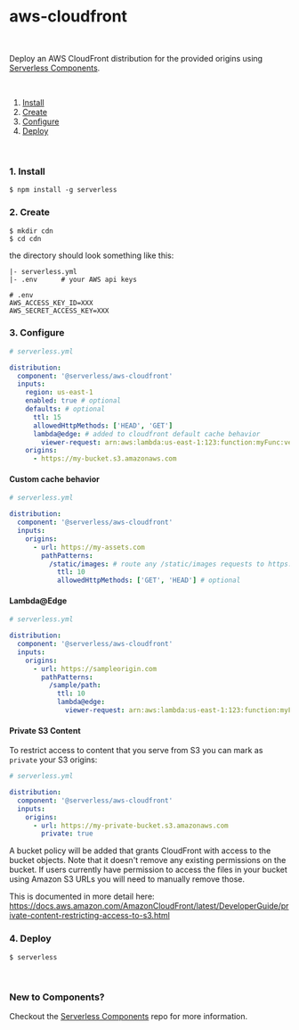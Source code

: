 # aws-cloudfront

&nbsp;

Deploy an AWS CloudFront distribution for the provided origins using [Serverless Components](https://github.com/serverless/components).

&nbsp;

1. [Install](#1-install)
2. [Create](#2-create)
3. [Configure](#3-configure)
4. [Deploy](#4-deploy)

&nbsp;

### 1. Install

```console
$ npm install -g serverless
```

### 2. Create

```console
$ mkdir cdn
$ cd cdn
```

the directory should look something like this:

```
|- serverless.yml
|- .env      # your AWS api keys

```

```
# .env
AWS_ACCESS_KEY_ID=XXX
AWS_SECRET_ACCESS_KEY=XXX
```

### 3. Configure

```yml
# serverless.yml

distribution:
  component: '@serverless/aws-cloudfront'
  inputs:
    region: us-east-1
    enabled: true # optional
    defaults: # optional
      ttl: 15
      allowedHttpMethods: ['HEAD', 'GET']
      lambda@edge: # added to cloudfront default cache behavior
        viewer-request: arn:aws:lambda:us-east-1:123:function:myFunc:version
    origins:
      - https://my-bucket.s3.amazonaws.com
```

#### Custom cache behavior

```yml
# serverless.yml

distribution:
  component: '@serverless/aws-cloudfront'
  inputs:
    origins:
      - url: https://my-assets.com
        pathPatterns:
          /static/images: # route any /static/images requests to https://my-assets.com
            ttl: 10
            allowedHttpMethods: ['GET', 'HEAD'] # optional
```

#### Lambda@Edge

```yml
# serverless.yml

distribution:
  component: '@serverless/aws-cloudfront'
  inputs:
    origins:
      - url: https://sampleorigin.com
        pathPatterns:
          /sample/path:
            ttl: 10
            lambda@edge:
              viewer-request: arn:aws:lambda:us-east-1:123:function:myFunc:version # lambda ARN including version
```

#### Private S3 Content

To restrict access to content that you serve from S3 you can mark as `private` your S3 origins:

```yml
# serverless.yml

distribution:
  component: '@serverless/aws-cloudfront'
  inputs:
    origins:
      - url: https://my-private-bucket.s3.amazonaws.com
        private: true
```

A bucket policy will be added that grants CloudFront with access to the bucket objects. Note that it doesn't remove any existing permissions on the bucket. If users currently have permission to access the files in your bucket using Amazon S3 URLs you will need to manually remove those.

This is documented in more detail here: https://docs.aws.amazon.com/AmazonCloudFront/latest/DeveloperGuide/private-content-restricting-access-to-s3.html

### 4. Deploy

```console
$ serverless
```

&nbsp;

### New to Components?

Checkout the [Serverless Components](https://github.com/serverless/components) repo for more information.
